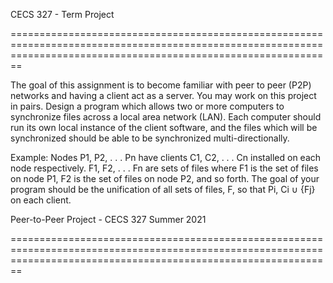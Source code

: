 CECS 327 - Term Project

====================================================================================================================================================================

The goal of this assignment is to become familiar with peer to peer (P2P) networks and having a client act as a server. You may work on this project in pairs.
Design a program which allows two or more computers to synchronize files across a local area network (LAN). Each computer should run its own local instance of the client software, and the files which will be synchronized should be able to be synchronized multi-directionally.

Example: Nodes P1, P2, . . . Pn have clients C1, C2, . . . Cn installed on each node respectively. F1, F2, . . . Fn are sets of files where F1 is the set of files on node P1, F2 is the set of files on node P2, and so forth. The goal of your program should be the unification of all sets of files, F, so that Pi, Ci ∪ {Fj} on each client.

Peer-to-Peer Project - CECS 327 Summer 2021 

====================================================================================================================================================================

